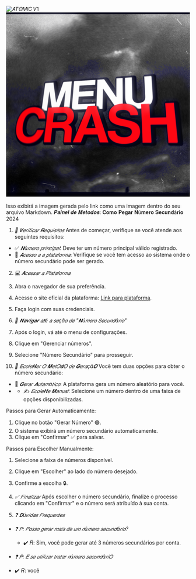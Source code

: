 ![𝐴𝑇𝛩𝑀𝐼𝐶 𝑉1](https://readme-typing-svg.herokuapp.com/?font=mono&size=40&duration=5000&color=0000FF&center=falso&vCenter=falso&lines=%F0%9D%90%8F%F0%9D%90%80%F0%9D%90%88%F0%9D%90%8D%F0%9D%90%84%F0%9D%90%8B%20%20%F0%9D%90%B4%F0%9D%91%87%F0%9D%9B%A9%F0%9D%91%80%F0%9D%90%BC%F0%9D%90%B6%20%F0%9D%91%891%20%20%F0%9F%8C%8A;+%F0%9D%90%81%F0%9D%90%B2%20%F0%9D%90%91%F0%9D%90%80%F0%9D%90%91%F0%9D%90%8E%20%F0%9D%90%8C%F0%9D%90%8E%F0%9D%90%83%F0%9D%90%99%20e;+%F0%9D%90%83%F0%9D%90%91%F0%9D%90%80%F0%9D%90%86%F0%9D%90%8E%F0%9D%90%8D%20%F0%9D%90%8C%F0%9D%90%8E%F0%9D%90%83%F0%9D%90%83%F0%9D%90%84%F0%9D%90%91;+%F0%9F%94%A5%20%F0%9D%90%93%F0%9D%90%94%F0%9D%90%83%F0%9D%90%8E%20%F0%9D%90%8D%F0%9D%90%8E%F0%9D%90%92%F0%9D%90%92%F0%9D%90%8E%20%F0%9F%94%A5)
![Texto alternativo](img/perfil/crash.jpg)

Isso exibirá a imagem gerada pelo link como uma imagem dentro do seu arquivo Markdown.
𝑷𝒂𝒊𝒏𝒆𝒍 𝒅𝒆 𝑴𝒆𝒕𝒐𝒅𝒐𝒔: 𝐂𝐨𝐦𝐨 𝐏𝐞𝐠𝐚𝐫 𝐍ú𝐦𝐞𝐫𝐨 𝐒𝐞𝐜𝐮𝐧𝐝á𝐫𝐢𝐨 2024

1. *🔎 𝑽𝑒𝑟𝑖𝑓𝑖𝑐𝑎𝑟 𝑹𝑒𝑞𝑢𝑖𝑠𝑖𝑡𝑜𝑠*
Antes de começar, verifique se você atende aos seguintes requisitos:
- ✅ *𝑵ú𝑚𝑒𝑟𝑜 𝑝𝑟𝑖𝑛𝑐𝑖𝑝𝑎𝑙*: Deve ter um número principal válido registrado.
- 🔑 *𝑨𝑐𝑒𝑠𝑠𝑜 𝑎 𝑎 𝑝𝑙𝑎𝑡𝑎𝑓𝑜𝑟𝑚𝑎*: Verifique se você tem acesso ao sistema onde o número secundário pode ser gerado.

2. *💻 𝑨𝑐𝑒𝑠𝑠𝑎𝑟 𝑎 𝑃𝑙𝑎𝑡𝑎𝑓𝑜𝑟𝑚𝑎*
1. Abra o navegador de sua preferência.
2. Acesse o site oficial da plataforma: [Link para plataforma](https://www.exemplo.com).
3. Faça login com suas credenciais.

3. *📂 𝑵𝒂𝒗𝒊𝒈𝒂𝒓 𝑎𝒕é 𝑎 𝑠𝑒çã𝑜 𝑑𝑒 "𝑵ú𝑚𝑒𝑟𝑜 𝑆𝑒𝑐𝑢𝑛𝑑á𝑟𝑖𝑜"*
1. Após o login, vá até o menu de configurações.
2. Clique em "Gerenciar números".
3. Selecione "Número Secundário" para prosseguir.

4. *🔧 𝐸𝑐𝑜𝑙𝑒𝑯𝑒𝑟 𝑂 𝑴𝑒𝑡𝑂𝒅𝑂 𝑑𝑒 𝑮𝑒𝑟𝑎çã𝑶*
Você tem duas opções para obter o número secundário:
- 🎲 *𝑮𝑒𝑟𝑎𝑟 𝑨𝑢𝑡𝑎𝑚á𝑡𝑖𝑐𝑜*: A plataforma gera um número aleatório para você.
- - ✍️ *𝐸𝑐𝑜𝑙𝑒𝑯𝑒 𝑴𝑎𝑛𝑢𝑎𝑙*: Selecione um número dentro de uma faixa de opções disponibilizadas.

Passos para Gerar Automaticamente:
1. Clique no botão "Gerar Número" 🟢.
2. O sistema exibirá um número secundário automaticamente.
3. Clique em "Confirmar" ✅ para salvar.

Passos para Escolher Manualmente:
1. Selecione a faixa de números disponível.
2. Clique em "Escolher" ao lado do número desejado.
3. Confirme a escolha 🔒.

5. *✅ 𝐹𝑖𝑛𝑎𝑙𝑖𝑧𝑎𝑟*
Após escolher o número secundário, finalize o processo clicando em "Confirmar" e o número será atribuído à sua conta.

6. *❓ 𝑫ú𝑣𝑖𝑑𝑎𝑠 𝐹𝑟𝑒𝑞𝑢𝑒𝑛𝑡𝑒𝑠*
- *❓ 𝑃: 𝑃𝑜𝑠𝑠𝑜 𝑔𝑒𝑟𝑎𝑟 𝑚𝑎𝑖𝑠 𝑑𝑒 𝑢𝑚 𝑛ú𝑚𝑒𝑟𝑜 𝑠𝑒𝑐𝑢𝑛𝑑á𝑟𝑖𝑜?*
  - ✔️ 𝑅: Sim, você pode gerar até 3 números secundários por conta.

- *❓ 𝑃: 𝐸 𝑠𝑒 𝑢𝑡𝑖𝑙𝑖𝑧𝑎𝑟 𝑡𝑟𝑎𝑡𝑎𝑟 𝑛ú𝑚𝑒𝑟𝑜 𝑠𝑒𝑐𝑢𝑛𝑑á𝑟𝑖𝑂*
- ✔️ 𝑅: você
